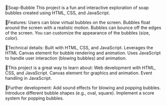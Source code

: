🧼Soap-Bubble
 This project is a fun and interactive exploration of soap bubbles created using HTML, CSS, and JavaScript.

 
 🌟Features:
  Users can blow virtual bubbles on the screen.
  Bubbles float around the screen with a realistic motion.
  Bubbles can bounce off the edges of the screen.
  You can customize the appearance of the bubbles (size, color).
  

🌟Technical details:
  Built with HTML, CSS, and JavaScript.
  Leverages the HTML Canvas element for bubble rendering and animation.
  Uses JavaScript to handle user interaction (blowing bubbles) and animation.
  

🌟This project is a great way to learn about:
  Web development with HTML, CSS, and JavaScript.
  Canvas element for graphics and animation.
  Event handling in JavaScript.
  

🌟Further development:
  Add sound effects for blowing and popping bubbles.
  Introduce different bubble shapes (e.g., oval, square).
  Implement a score system for popping bubbles.
